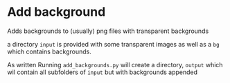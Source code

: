 # Add background

Adds backgrounds to (usually) png files with transparent backgrounds


a directory `input` is provided with some transparent images as well as a `bg` which contains backgrounds.

As written Running `add_backgrounds.py` will create a directory, `output` which wil contain all subfolders of `input` but with backgrounds appended
